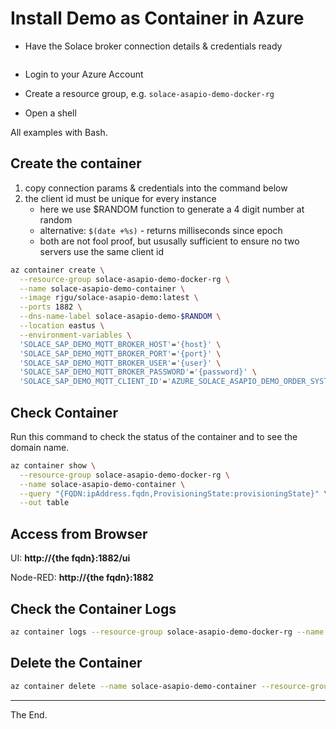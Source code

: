 # Install Demo as Container in Azure

* Have the Solace broker connection details & credentials ready

```bash

```

* Login to your Azure Account

* Create a resource group, e.g. ``solace-asapio-demo-docker-rg``

* Open a shell

All examples with Bash.

## Create the container

1. copy connection params & credentials into the command below
2. the client id must be unique for every instance
   - here we use $RANDOM function to generate a 4 digit number at random
   - alternative: ``$(date +%s)`` - returns milliseconds since epoch
   - both are not fool proof, but ususally sufficient to ensure no two servers use the same client id

```bash
az container create \
  --resource-group solace-asapio-demo-docker-rg \
  --name solace-asapio-demo-container \
  --image rjgu/solace-asapio-demo:latest \
  --ports 1882 \
  --dns-name-label solace-asapio-demo-$RANDOM \
  --location eastus \
  --environment-variables \
  'SOLACE_SAP_DEMO_MQTT_BROKER_HOST'='{host}' \
  'SOLACE_SAP_DEMO_MQTT_BROKER_PORT'='{port}' \
  'SOLACE_SAP_DEMO_MQTT_BROKER_USER'='{user}' \
  'SOLACE_SAP_DEMO_MQTT_BROKER_PASSWORD'='{password}' \
  'SOLACE_SAP_DEMO_MQTT_CLIENT_ID'='AZURE_SOLACE_ASAPIO_DEMO_ORDER_SYSTEM-'$RANDOM

```
## Check Container

Run this command to check the status of the container and to see the domain name.

```bash
az container show \
  --resource-group solace-asapio-demo-docker-rg \
  --name solace-asapio-demo-container \
  --query "{FQDN:ipAddress.fqdn,ProvisioningState:provisioningState}" \
  --out table
```

## Access from Browser

UI: **http://{the fqdn}:1882/ui**

Node-RED: **http://{the fqdn}:1882**

## Check the Container Logs

```bash
az container logs --resource-group solace-asapio-demo-docker-rg --name solace-asapio-demo-container
```

## Delete the Container

```bash
az container delete --name solace-asapio-demo-container --resource-group solace-asapio-demo-docker-rg
```

---
The End.
